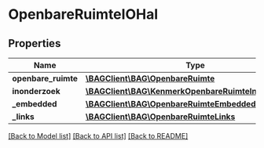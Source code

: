 # OpenbareRuimteIOHal

## Properties
Name | Type | Description | Notes
------------ | ------------- | ------------- | -------------
**openbare_ruimte** | [**\BAGClient\BAG\OpenbareRuimte**](OpenbareRuimte.md) |  | 
**inonderzoek** | [**\BAGClient\BAG\KenmerkOpenbareRuimteInOnderzoek[]**](KenmerkOpenbareRuimteInOnderzoek.md) |  | [optional] 
**_embedded** | [**\BAGClient\BAG\OpenbareRuimteEmbedded**](OpenbareRuimteEmbedded.md) |  | [optional] 
**_links** | [**\BAGClient\BAG\OpenbareRuimteLinks**](OpenbareRuimteLinks.md) |  | [optional] 

[[Back to Model list]](../../README.md#documentation-for-models) [[Back to API list]](../../README.md#documentation-for-api-endpoints) [[Back to README]](../../README.md)


